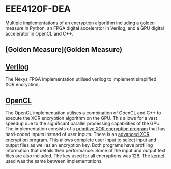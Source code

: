 # EEE4120F-DEA
Multiple implementations of an encryption algorithm including a golden measure in Python, an FPGA digital accelerator in Verilog, and a GPU digital accelerator in OpenCL and C++.

## [Golden Measure](Golden Measure)

## [Verilog](Verilog)
The Nexys FPGA implementation utilised verilog to implement simplified XOR encryption. 
## [OpenCL](OpenCL)
The OpenCL implementation utilises a combination of OpenCL and C++ to execute the XOR encryption algorithm on the GPU. This allows for a vast speedup due to the significant parallel processing capabilities of the GPU. The implementation consists of a [primitive XOR encryption program](OpenCL/primitive_xor_encryption.cpp) that has hard-coded inputs instead of user inputs. There is an [advanced XOR encryption program](OpenCL/xor_encryption.cpp). This allows complete user input to select input and output files as well as an encryption key. Both programs have profiling information that details their performance. Some of the input and output text files are also included. The key used for all encryptions was 128. The [kernel](OpenCL/OpenCL) used was the same between implementations.
